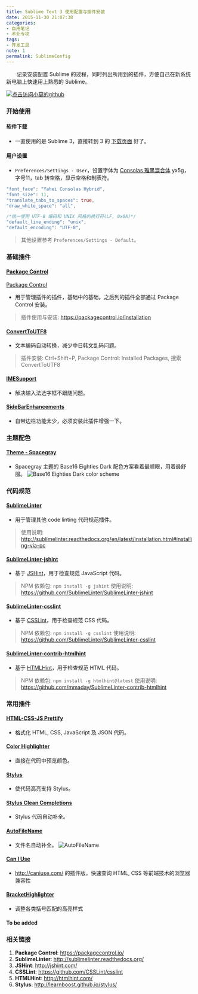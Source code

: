 ```yaml
---
title: Sublime Text 3 使用配置与插件安装
date: 2015-11-30 21:07:38
categories:
- 自用笔记
- 术业专攻
tags:
- 开发工具
note: 1
permalink: SublimeConfig
---
```


　　记录安装配置 Sublime 的过程，同时列出所用到的插件，方便自己在新系统新电脑上快速用上熟悉的 Sublime。

<!-- more -->
[![点击访问小莫的github](http://xiaomo.info/static/images/life.png)](https://github.com/syoubaku)
### 开始使用

#### 软件下载
- 一直使用的是 Sublime 3，直接转到 3 的 [下载页面](http://www.sublimetext.com/3) 好了。

#### 用户设置
- `Preferences/Settings - User`，设置字体为 [Consolas 雅黑混合体](http://pan.baidu.com/s/1mglgkSK) yx5g，字号11，tab 转空格，显示空格和制表符。

``` actionscript
"font_face": "Yahei Consolas Hybrid",
"font_size": 11,
"translate_tabs_to_spaces": true,
"draw_white_space": "all",

/*统一使用 UTF-8 编码和 UNIX 风格的换行符(LF, 0x0A)*/
"default_line_ending": "unix",
"default_encoding": "UTF-8",
```

> 其他设置参考 `Preferences/Settings - Default`。

### 基础插件

#### [Package Control](https://packagecontrol.io/)
 [Package Control](https://packagecontrol.io/)
- 用于管理插件的插件，基础中的基础。之后列的插件全部通过 Package Control 安装。
> 插件使用与安装: <https://packagecontrol.io/installation>

#### [Convert​To​UTF8](https://packagecontrol.io/packages/ConvertToUTF8)
- 文本编码自动转换，减少中日韩文乱码问题。
> 插件安装: Ctrl+Shift+P, Package Control: Installed Packages, 搜索 Convert​To​UTF8

#### [IMESupport](https://packagecontrol.io/packages/IMESupport)
- 解决输入法选字框不跟随问题。

#### [Side​Bar​Enhancements](https://packagecontrol.io/packages/SideBarEnhancements)
- 自带边栏功能太少，必须安装此插件增强一下。

### 主题配色
#### [Theme - Spacegray](https://packagecontrol.io/packages/Theme%20-%20Spacegray)
- Spacegray 主题的 Base16 Eighties Dark 配色方案看着最顺眼，用着最舒服。
![Base16 Eighties Dark color scheme](http://moxfive.xyz/resources/Base16-Eighties-Dark.jpg)

### 代码规范

#### [Sublime​Linter](https://packagecontrol.io/packages/SublimeLinter)
- 用于管理其他 code linting 代码规范插件。
> 使用说明: http://sublimelinter.readthedocs.org/en/latest/installation.html#installing-via-pc

#### [Sublime​Linter-jshint](https://packagecontrol.io/packages/SublimeLinter-jshint)
- 基于 [JSHint](http://jshint.com/)，用于检查规范 JavaScript 代码。
> NPM 依赖包: `npm install -g jshint`
> 使用说明: https://github.com/SublimeLinter/SublimeLinter-jshint

#### [Sublime​Linter-csslint](https://packagecontrol.io/packages/SublimeLinter-csslint)
- 基于 [CSSLint](https://github.com/CSSLint/csslint)，用于检查规范 CSS 代码。
> NPM 依赖包: `npm install -g csslint`
> 使用说明: https://github.com/SublimeLinter/SublimeLinter-csslint

#### [Sublime​Linter-contrib-htmlhint](https://packagecontrol.io/packages/SublimeLinter-contrib-htmlhint)
- 基于 [HTMLHint](http://htmlhint.com/)，用于检查规范 HTML 代码。
> NPM 依赖包: `npm install -g htmlhint@latest`
> 使用说明: https://github.com/mmaday/SublimeLinter-contrib-htmlhint

### 常用插件
#### [HTML-CSS-JS Prettify](https://packagecontrol.io/packages/HTML-CSS-JS%20Prettify)
- 格式化 HTML, CSS, JavaScript 及 JSON 代码。

#### [Color Highlighter](https://packagecontrol.io/packages/Color%20Highlighter)
- 直接在代码中预览颜色。

#### [Stylus](https://packagecontrol.io/packages/Stylus)
- 使代码高亮支持 Stylus。

#### [Stylus Clean Completions](https://packagecontrol.io/packages/Stylus%20Clean%20Completions)
- Stylus 代码自动补全。

#### [AutoFileName](https://packagecontrol.io/packages/AutoFileName)
- 文件名自动补全。
![AutoFileName](http://moxfive.xyz/resources/autofilename.png)

#### [Can I Use](https://packagecontrol.io/packages/Can%20I%20Use)
- http://caniuse.com/ 的插件版，快速查询 HTML, CSS 等前端技术的浏览器兼容性

#### [BracketHighlighter](https://packagecontrol.io/packages/BracketHighlighter)
- 调整各类括号匹配的高亮样式

#### To be added

### 相关链接
1. **Package Control**: <https://packagecontrol.io/>
1. **SublimeLinter**: <http://sublimelinter.readthedocs.org/>
1. **JSHint**: <http://jshint.com/>
1. **CSSLint**: <https://github.com/CSSLint/csslint>
1. **HTMLHint**: <http://htmlhint.com/>
1. **Stylus**: <http://learnboost.github.io/stylus/>

